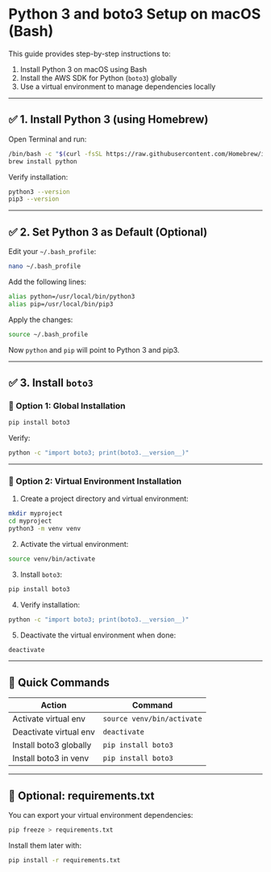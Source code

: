# Python 3 and boto3 Setup on macOS (Bash)

This guide provides step-by-step instructions to:

1. Install Python 3 on macOS using Bash
2. Install the AWS SDK for Python (`boto3`) globally
3. Use a virtual environment to manage dependencies locally

---

## ✅ 1. Install Python 3 (using Homebrew)

Open Terminal and run:

```bash
/bin/bash -c "$(curl -fsSL https://raw.githubusercontent.com/Homebrew/install/HEAD/install.sh)"
brew install python
```

Verify installation:

```bash
python3 --version
pip3 --version
```

---

## ✅ 2. Set Python 3 as Default (Optional)

Edit your `~/.bash_profile`:

```bash
nano ~/.bash_profile
```

Add the following lines:

```bash
alias python=/usr/local/bin/python3
alias pip=/usr/local/bin/pip3
```

Apply the changes:

```bash
source ~/.bash_profile
```

Now `python` and `pip` will point to Python 3 and pip3.

---

## ✅ 3. Install `boto3`

### 🔹 Option 1: Global Installation

```bash
pip install boto3
```

Verify:

```bash
python -c "import boto3; print(boto3.__version__)"
```

---

### 🔹 Option 2: Virtual Environment Installation

1. Create a project directory and virtual environment:

```bash
mkdir myproject
cd myproject
python3 -m venv venv
```

2. Activate the virtual environment:

```bash
source venv/bin/activate
```

3. Install `boto3`:

```bash
pip install boto3
```

4. Verify installation:

```bash
python -c "import boto3; print(boto3.__version__)"
```

5. Deactivate the virtual environment when done:

```bash
deactivate
```

---

## 🔄 Quick Commands

| Action                      | Command                     |
|----------------------------|-----------------------------|
| Activate virtual env       | `source venv/bin/activate`  |
| Deactivate virtual env     | `deactivate`                |
| Install boto3 globally     | `pip install boto3`         |
| Install boto3 in venv      | `pip install boto3`         |

---

## 📝 Optional: requirements.txt

You can export your virtual environment dependencies:

```bash
pip freeze > requirements.txt
```

Install them later with:

```bash
pip install -r requirements.txt
```
